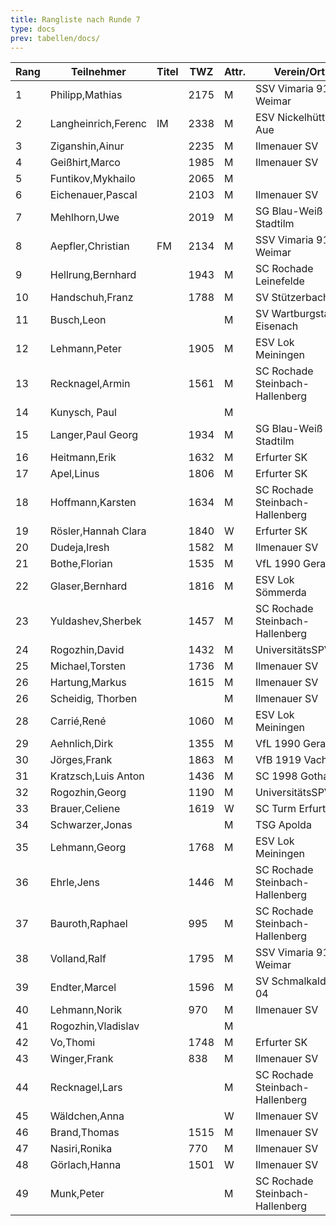 ```yaml
---
title: Rangliste nach Runde 7
type: docs
prev: tabellen/docs/
---
```


| Rang | Teilnehmer          | Titel | TWZ  | Attr. | Verein/Ort                      | Land | S   | R   | V   | Punkte | Buchholz | SoBerg |
| ---- | ------------------- | ----- | ---- | ----- | ------------------------------- | ---- | --- | --- | --- | ------ | -------- | ------ |
| 1    | Philipp,Mathias     |       | 2175 | M     | SSV Vimaria 91 Weimar           | GER  | 6   | 0   | 1   | 6.0    | 33.0     | 27.00  |
| 2    | Langheinrich,Ferenc | IM    | 2338 | M     | ESV Nickelhütte Aue             | GER  | 5   | 2   | 0   | 6.0    | 32.0     | 27.25  |
| 3    | Ziganshin,Ainur     |       | 2235 | M     | Ilmenauer SV                    | RUS  | 5   | 1   | 1   | 5.5    | 34.0     | 25.50  |
| 4    | Geißhirt,Marco      |       | 1985 | M     | Ilmenauer SV                    | GER  | 4   | 2   | 1   | 5.0    | 33.0     | 21.25  |
| 5    | Funtikov,Mykhailo   |       | 2065 | M     |                                 | UKR  | 5   | 0   | 2   | 5.0    | 27.5     | 17.00  |
| 6    | Eichenauer,Pascal   |       | 2103 | M     | Ilmenauer SV                    | GER  | 5   | 0   | 2   | 5.0    | 27.5     | 16.00  |
| 7    | Mehlhorn,Uwe        |       | 2019 | M     | SG Blau-Weiß Stadtilm           | GER  | 4   | 2   | 1   | 5.0    | 26.0     | 17.25  |
| 8    | Aepfler,Christian   | FM    | 2134 | M     | SSV Vimaria 91 Weimar           | GER  | 4   | 1   | 2   | 4.5    | 32.5     | 18.00  |
| 9    | Hellrung,Bernhard   |       | 1943 | M     | SC Rochade Leinefelde           | GER  | 4   | 1   | 2   | 4.5    | 28.5     | 16.25  |
| 10   | Handschuh,Franz     |       | 1788 | M     | SV Stützerbach                  | GER  | 3   | 3   | 1   | 4.5    | 27.0     | 16.50  |
| 11   | Busch,Leon          |       |      | M     | SV Wartburgstadt Eisenach       | GER  | 4   | 1   | 2   | 4.5    | 25.0     | 14.25  |
| 12   | Lehmann,Peter       |       | 1905 | M     | ESV Lok Meiningen               | GER  | 4   | 1   | 2   | 4.5    | 25.0     | 13.25  |
| 13   | Recknagel,Armin     |       | 1561 | M     | SC Rochade Steinbach-Hallenberg | GER  | 4   | 1   | 2   | 4.5    | 24.0     | 12.75  |
| 14   | Kunysch, Paul       |       |      | M     |                                 | GER  | 4   | 1   | 2   | 4.5    | 22.0     | 14.25  |
| 15   | Langer,Paul Georg   |       | 1934 | M     | SG Blau-Weiß Stadtilm           | GER  | 4   | 0   | 3   | 4.0    | 29.5     | 14.50  |
| 16   | Heitmann,Erik       |       | 1632 | M     | Erfurter SK                     | GER  | 3   | 2   | 2   | 4.0    | 27.5     | 15.25  |
| 17   | Apel,Linus          |       | 1806 | M     | Erfurter SK                     | GER  | 4   | 0   | 3   | 4.0    | 27.0     | 12.00  |
| 18   | Hoffmann,Karsten    |       | 1634 | M     | SC Rochade Steinbach-Hallenberg | GER  | 3   | 2   | 2   | 4.0    | 26.0     | 11.75  |
| 19   | Rösler,Hannah Clara |       | 1840 | W     | Erfurter SK                     | GER  | 4   | 0   | 3   | 4.0    | 25.0     | 10.50  |
| 20   | Dudeja,Iresh        |       | 1582 | M     | Ilmenauer SV                    | IND  | 3   | 1   | 3   | 3.5    | 28.5     | 12.25  |
| 21   | Bothe,Florian       |       | 1535 | M     | VfL 1990 Gera                   | GER  | 3   | 1   | 3   | 3.5    | 27.0     | 9.75   |
| 22   | Glaser,Bernhard     |       | 1816 | M     | ESV Lok Sömmerda                | GER  | 0   | 7   | 0   | 3.5    | 25.5     | 12.75  |
| 23   | Yuldashev,Sherbek   |       | 1457 | M     | SC Rochade Steinbach-Hallenberg | GER  | 2   | 3   | 2   | 3.5    | 25.0     | 10.25  |
| 24   | Rogozhin,David      |       | 1432 | M     | UniversitätsSPVER               | GER  | 3   | 1   | 3   | 3.5    | 24.5     | 10.00  |
| 25   | Michael,Torsten     |       | 1736 | M     | Ilmenauer SV                    | GER  | 3   | 1   | 3   | 3.5    | 24.5     | 9.25   |
| 26   | Hartung,Markus      |       | 1615 | M     | Ilmenauer SV                    | GER  | 3   | 1   | 0   | 3.5    | 22.5     | 10.25  |
| 26   | Scheidig, Thorben   |       |      | M     | Ilmenauer SV                    | GER  | 3   | 1   | 3   | 3.5    | 22.5     | 10.25  |
| 28   | Carrié,René         |       | 1060 | M     | ESV Lok Meiningen               | GER  | 3   | 1   | 3   | 3.5    | 21.5     | 8.75   |
| 29   | Aehnlich,Dirk       |       | 1355 | M     | VfL 1990 Gera                   | GER  | 3   | 1   | 3   | 3.5    | 21.0     | 8.75   |
| 30   | Jörges,Frank        |       | 1863 | M     | VfB 1919 Vacha                  | GER  | 3   | 0   | 4   | 3.0    | 27.5     | 9.00   |
| 31   | Kratzsch,Luis Anton |       | 1436 | M     | SC 1998 Gotha                   | GER  | 2   | 2   | 3   | 3.0    | 23.0     | 5.75   |
| 32   | Rogozhin,Georg      |       | 1190 | M     | UniversitätsSPVER               | GER  | 3   | 0   | 4   | 3.0    | 22.0     | 4.00   |
| 33   | Brauer,Celiene      |       | 1619 | W     | SC Turm Erfurt                  | GER  | 2   | 2   | 3   | 3.0    | 20.5     | 7.25   |
| 34   | Schwarzer,Jonas     |       |      | M     | TSG Apolda                      | GER  | 2   | 2   | 3   | 3.0    | 20.5     | 6.75   |
| 35   | Lehmann,Georg       |       | 1768 | M     | ESV Lok Meiningen               | GER  | 2   | 1   | 4   | 2.5    | 28.5     | 10.50  |
| 36   | Ehrle,Jens          |       | 1446 | M     | SC Rochade Steinbach-Hallenberg | GER  | 2   | 1   | 4   | 2.5    | 23.5     | 5.75   |
| 37   | Bauroth,Raphael     |       | 995  | M     | SC Rochade Steinbach-Hallenberg | GER  | 2   | 1   | 4   | 2.5    | 23.0     | 6.25   |
| 38   | Volland,Ralf        |       | 1795 | M     | SSV Vimaria 91 Weimar           | GER  | 1   | 3   | 3   | 2.5    | 23.0     | 6.00   |
| 39   | Endter,Marcel       |       | 1596 | M     | SV Schmalkalden 04              | GER  | 2   | 1   | 4   | 2.5    | 23.0     | 4.50   |
| 40   | Lehmann,Norik       |       | 970  | M     | Ilmenauer SV                    | GER  | 2   | 1   | 4   | 2.5    | 21.0     | 5.75   |
| 41   | Rogozhin,Vladislav  |       |      | M     |                                 | GER  | 2   | 1   | 4   | 2.5    | 20.0     | 3.25   |
| 42   | Vo,Thomi            |       | 1748 | M     | Erfurter SK                     | GER  | 2   | 1   | 4   | 2.5    | 18.5     | 3.25   |
| 43   | Winger,Frank        |       | 838  | M     | Ilmenauer SV                    | GER  | 2   | 0   | 5   | 2.0    | 23.5     | 4.00   |
| 44   | Recknagel,Lars      |       |      | M     | SC Rochade Steinbach-Hallenberg | GER  | 2   | 0   | 5   | 2.0    | 17.5     | 2.00   |
| 45   | Wäldchen,Anna       |       |      | W     | Ilmenauer SV                    | GER  | 2   | 0   | 5   | 2.0    | 14.5     | 1.00   |
| 46   | Brand,Thomas        |       | 1515 | M     | Ilmenauer SV                    | GER  | 1   | 1   | 5   | 1.5    | 20.0     | 2.25   |
| 47   | Nasiri,Ronika       |       | 770  | M     | Ilmenauer SV                    | GER  | 1   | 0   | 6   | 1.0    | 14.5     | 0.00   |
| 48   | Görlach,Hanna       |       | 1501 | W     | Ilmenauer SV                    | GER  | 0   | 1   | 2   | 0.5    | 20.5     | 2.25   |
| 49   | Munk,Peter          |       |      | M     | SC Rochade Steinbach-Hallenberg | GER  | 0   | 0   | 7   | 0.0    | 16.0     | 0.00   |
